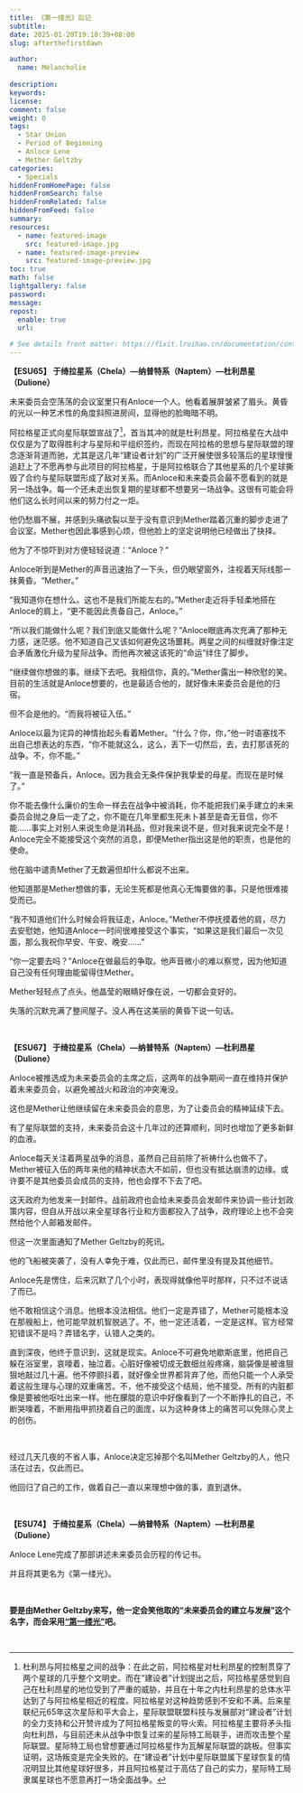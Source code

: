 ```yaml
---
title: 《第一缕光》后记
subtitle:
date: 2025-01-20T19:10:39+08:00
slug: afterthefirstdawn

author:
  name: Melancholie
  
description:
keywords:
license:
comment: false
weight: 0
tags:
  - Star Union
  - Period of Beginning
  - Anloce Lene
  - Mether Geltzby
categories:
  - Specials
hiddenFromHomePage: false
hiddenFromSearch: false
hiddenFromRelated: false
hiddenFromFeed: false
summary:
resources:
  - name: featured-image
    src: featured-image.jpg
  - name: featured-image-preview
    src: featured-image-preview.jpg
toc: true
math: false
lightgallery: false
password:
message:
repost:
  enable: true
  url:

# See details front matter: https://fixit.lruihao.cn/documentation/content-management/introduction/#front-matter
---
```


<!--more-->


**【ESU65】 于绮拉星系（Chela）—纳普特系（Naptem）—杜利昂星（Dulione）**

未来委员会空荡荡的会议室里只有Anloce一个人。他看着展屏皱紧了眉头。黄昏的光以一种艺术性的角度斜照进房间，显得他的脸晦暗不明。

阿拉格星正式向星际联盟宣战了[^宣战了]，首当其冲的就是杜利昂星。阿拉格星在大战中仅仅是为了取得胜利才与星际和平组织签约，而现在阿拉格的思想与星际联盟的理念逐渐背道而驰，尤其是这几年“建设者计划”的广泛开展使很多较落后的星球慢慢追赶上了不愿再参与此项目的阿拉格星，于是阿拉格联合了其他星系的几个星球撕毁了合约与星际联盟形成了敌对关系。而Anloce和未来委员会最不愿看到的就是另一场战争。每一个还未走出恢复期的星球都不想要另一场战争。这很有可能会将他们这么长时间以来的努力付之一炬。

他仍愁眉不展，并感到头痛欲裂以至于没有意识到Mether踏着沉重的脚步走进了会议室。Mether也因此事感到心烦，但他脸上的坚定说明他已经做出了抉择。

他为了不惊吓到对方便轻轻说道：“Anloce？”

Anloce听到是Mether的声音迅速抬了一下头，但仍眼望窗外，注视着天际线那一抹黄昏。“Mether。”

“我知道你在想什么。这也不是我们所能左右的。”Mether走近将手轻柔地搭在Anloce的肩上，“更不能因此责备自己，Anloce。”

“所以我们能做什么呢？我们到底又能做什么呢？”Anloce眼底再次充满了那种无力感，迷茫感。他不知道自己又该如何避免这场噩耗。两星之间的纠缠就好像注定会矛盾激化升级为星际战争。而他再次被这该死的“命运”绊住了脚步。

“继续做你想做的事。继续下去吧。我相信你，真的。”Mether露出一种欣慰的笑。目前的生活就是Anloce想要的，也是最适合他的，就好像未来委员会是他的归宿。

但不会是他的。“而我将被征入伍。”

Anloce以最为诧异的神情抬起头看着Mether。“什么？你，你，”他一时语塞找不出自己想表达的东西，“你不能就这么，这么，丢下一切然后，去，去打那该死的战争。不，你不能。”

“我一直是预备兵，Anloce。因为我会无条件保护我挚爱的母星。而现在是时候了。”

你不能去像什么廉价的生命一样去在战争中被消耗，你不能把我们亲手建立的未来委员会抛之身后一走了之，你不能在几年里都生死未卜甚至是杳无音信，你不能……事实上对别人来说生命是消耗品，但对我来说不是，但对我来说完全不是！Anloce完全不能接受这个突然的消息，即便Mether指出这是他的职责，也是他的使命。

他在脑中谴责Mether了无数遍但却什么都说不出来。

他知道那是Mether想做的事，无论生死都是他真心无悔要做的事。只是他很难接受而已。

“我不知道他们什么时候会将我征走，Anloce。”Mether不停抚摸着他的肩，尽力去安慰她，他知道Anloce一时间很难接受这个事实，“如果这是我们最后一次见面，那么我祝你早安、午安、晚安……”

“你一定要去吗？”Anloce在做最后的争取。他声音微小的难以察觉，因为他知道自己没有任何理由能留得住Mether。

Mether轻轻点了点头。他晶莹的眼睛好像在说，一切都会变好的。

失落的沉默充满了整间屋子。没人再在这美丽的黄昏下说一句话。

<br/>

**【ESU67】 于绮拉星系（Chela）—纳普特系（Naptem）—杜利昂星（Dulione）**

Anloce被推选成为未来委员会的主席之后，这两年的战争期间一直在维持并保护着未来委员会，以避免被战火和政治的冲突淹没。

这也是Mether让他继续留在未来委员会的意思，为了让委员会的精神延续下去。

有了星际联盟的支持，未来委员会这十几年过的还算顺利，同时也增加了更多新鲜的血液。

Anloce每天关注着两星战争的消息，虽然自己目前除了祈祷什么也做不了。Mether被征入伍的两年来他的精神状态大不如前，但也没有抵达崩溃的边缘。或许要不是其他委员会成员的支持，他也会撑不下去了吧。

这天政府为他发来一封邮件。战前政府也会给未来委员会发邮件来协调一些计划政策内容，但自从开战以来全星球各行业和方面都投入了战争，政府理论上也不会突然给他个人邮箱发邮件。

但这一次里面通知了Mether Geltzby的死讯。

他的飞船被突袭了，没有人幸免于难，仅此而已，邮件里没有提及其他细节。

Anloce先是愣住，后来沉默了几个小时，表现得就像他平时那样，只不过不说话了而已。

他不敢相信这个消息。他根本没法相信。他们一定是弄错了，Mether可能根本没在那艘船上，他可能早就机智脱逃了。不，他一定还活着，一定是这样。官方经常犯错误不是吗？弄错名字，认错人之类的。

直到深夜，他终于意识到，这就是现实。Anloce不可避免地歇斯底里，他把自己躲在浴室里，哀嚎着，抽泣着。心脏好像被切成无数细丝般疼痛，脑袋像是被谁狠狠地敲过几十遍。他不停颤抖着，就好像全世界都背弃了他，而他只能一个人承受着这般生理与心理的双重痛苦。不，他不接受这个结局，他不接受。所有的内脏都像是要被他呕吐出来一样。他在朦胧的意识中好像看到了一个不断挣扎的自己，不断哭嚎着，不断用指甲抓挠着自己的面庞，以为这种身体上的痛苦可以免除心灵上的创伤。

<br/>

经过几天几夜的不省人事，Anloce决定忘掉那个名叫Mether Geltzby的人，他只活在过去，仅此而已。

他回归了自己的工作，做着自己一直以来理想中做的事，直到退休。

<br/>

**【ESU74】 于绮拉星系（Chela）—纳普特系（Naptem）—杜利昂星（Dulione）**

Anloce Lene完成了那部讲述未来委员会历程的传记书。

并且将其更名为《第一缕光》。

<br/>

**要是由Mether Geltzby来写，他一定会笑他取的“未来委员会的建立与发展”这个名字，而会采用<u>“第一缕光”</u>吧。**

<br/>

[^宣战了]:杜利昂与阿拉格星之间的战争：在此之前，阿拉格星对杜利昂星的控制贯穿了两个星球的几乎整个文明史。而在”建设者”计划提出之后，阿拉格星感觉到自己在杜利昂星的地位受到了严重的威胁，并且在十年之内杜利昂星的总体水平达到了与阿拉格星相近的程度。阿拉格星对这种趋势感到不安和不满。后来星联纪元65年这次星际和平大会上，星际联盟联盟科技与发展部对“建设者”计划的全力支持和公开赞许成为了阿拉格星叛变的导火索。阿拉格星主要将矛头指向杜利昂，与目前还未从战争中恢复过来的星际特工局联手，进而攻击整个星际联盟。星际特工局也曾想要通过阿拉格星作为瓦解星际联盟的跳板。但事实证明，这场叛变是完全失败的。在“建设者”计划中星际联盟属下星球恢复的情况明显比其他星球好很多，并且阿拉格星过于高估了自己的实力，星际特工局隶属星球也不愿意再打一场全面战争。